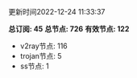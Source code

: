 更新时间2022-12-24 11:33:37

**总订阅: 45**
**总节点: 726**
**有效节点: 122**
- v2ray节点: 116
- trojan节点: 5
- ss节点: 1
